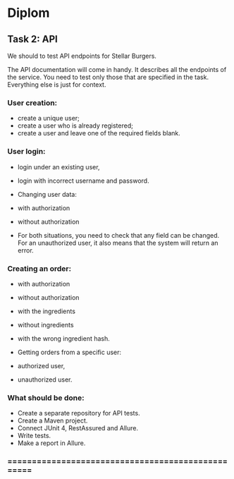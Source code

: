 # Diplom

## Task 2: API

We should to test API endpoints for Stellar Burgers.

The API documentation will come in handy. It describes all the endpoints of the service. You need to test only those that are specified in the task. Everything else is just for context.

### User creation:

* create a unique user;
* create a user who is already registered;
* create a user and leave one of the required fields blank.


### User login:

* login under an existing user,
* login with incorrect username and password.
* Changing user data:

* with authorization
* without authorization
* For both situations, you need to check that any field can be changed. For an unauthorized user, it also means that the system will return an error.

### Creating an order:

* with authorization
* without authorization
* with the ingredients
* without ingredients
* with the wrong ingredient hash.
* Getting orders from a specific user:

* authorized user,
* unauthorized user.


### What should be done:

* Create a separate repository for API tests.
* Create a Maven project.
* Connect JUnit 4, RestAssured and Allure.
* Write tests.
* Make a report in Allure.
### ==================================================
